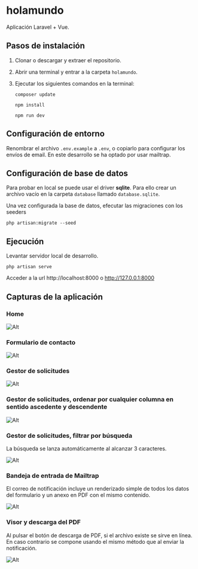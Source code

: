 # holamundo

Aplicación Laravel + Vue.

## Pasos de instalación

1. Clonar o descargar y extraer el repositorio.

2. Abrir una terminal y entrar a la carpeta `holamundo`.

3. Ejecutar los siguientes comandos en la terminal:

    ```
    composer update

    npm install

    npm run dev
    ```

## Configuración de entorno

Renombrar el archivo `.env.example` a `.env`, o copiarlo para configurar los envíos de email. En este desarrollo se ha optado por usar mailtrap.

## Configuración de base de datos

Para probar en local se puede usar el driver **sqlite**. Para ello crear un archivo vacío en la carpeta `database` llamado `database.sqlite`.

Una vez configurada la base de datos, efecutar las migraciones con los seeders

```
php artisan:migrate --seed
```

## Ejecución

Levantar servidor local de desarrollo.

```
php artisan serve
```

Acceder a la url http://localhost:8000 o http://127.0.0.1:8000

## Capturas de la aplicación

### Home

![Alt](./home.png "Home")

### Formulario de contacto

![Alt](./contact_form.png "Formulario de contacto")

### Gestor de solicitudes

![Alt](./manage_view.png "Gestor de solicitudes")

### Gestor de solicitudes, ordenar por cualquier columna en sentido ascedente y descendente

![Alt](./manage_view_sort.png "Gestor de solicitudes")

### Gestor de solicitudes, filtrar por búsqueda

La búsqueda se lanza automáticamente al alcanzar 3 caracteres.

![Alt](./manage_view_sort.png "Gestor de solicitudes")

### Bandeja de entrada de Mailtrap

El correo de notificación incluye un renderizado simple de todos los datos del formulario y un anexo en PDF con el mismo contenido.

![Alt](./mailtrap_inbox.png "Bandeja de entrada de Mailtrap")

### Visor y descarga del PDF

Al pulsar el botón de descarga de PDF, si el archivo existe se sirve en línea. En caso contrario se compone usando el mismo método que al enviar la notificación.

![Alt](./download_pdf.png "Visor y descarga del PDF")
